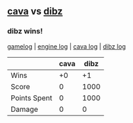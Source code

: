 ## [cava](<../../cava/README.md>) vs [dibz](<../../dibz/README.md>)
### dibz wins!

[gamelog](<gamelog.json>) | [engine log](<engine>) | [cava log](<cava>) | [dibz log](<dibz>)

|              | cava | dibz |
| ------------ | ---- | ---- |
| Wins         |   +0 |   +1 |
| Score        |    0 | 1000 |
| Points Spent |    0 | 1000 |
| Damage       |    0 |    0 |
